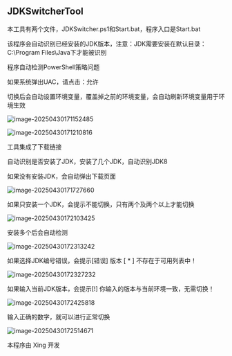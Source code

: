 ## JDKSwitcherTool

本工具有两个文件，JDKSwitcher.ps1和Start.bat，程序入口是Start.bat

该程序会自动识别已经安装的JDK版本，注意：JDK需要安装在默认目录：C:\Program Files\Java下才能被识别

程序自动检测PowerShell策略问题

如果系统弹出UAC，请点击：允许

切换后会自动设置环境变量，覆盖掉之前的环境变量，会自动刷新环境变量用于环境生效

![image-20250430171152485](https://typora-typora.oss-cn-chengdu.aliyuncs.com/github-JDKSwitcher/image-20250430171152485.png)

![image-20250430171210816](https://typora-typora.oss-cn-chengdu.aliyuncs.com/github-JDKSwitcher/image-20250430171210816.png)

工具集成了下载链接

自动识别是否安装了JDK，安装了几个JDK，自动识别JDK8

如果没有安装JDK，会自动弹出下载页面

![image-20250430171727660](https://typora-typora.oss-cn-chengdu.aliyuncs.com/github-JDKSwitcher/image-20250430171727660.png)

如果只安装一个JDK，会提示不能切换，只有两个及两个以上才能切换

![image-20250430172103425](https://typora-typora.oss-cn-chengdu.aliyuncs.com/github-JDKSwitcher/image-20250430172103425.png)

安装多个后会自动检测

![image-20250430172313242](https://typora-typora.oss-cn-chengdu.aliyuncs.com/github-JDKSwitcher/image-20250430172313242.png)

如果选择JDK编号错误，会提示[错误] 版本 [ * ] 不存在于可用列表中！

![image-20250430172327232](https://typora-typora.oss-cn-chengdu.aliyuncs.com/github-JDKSwitcher/image-20250430172327232.png)

如果输入当前JDK版本，会提示[!] 你输入的版本与当前环境一致，无需切换！

![image-20250430172425818](https://typora-typora.oss-cn-chengdu.aliyuncs.com/github-JDKSwitcher/image-20250430172425818.png)

输入正确的数字，就可以进行正常切换

![image-20250430172514671](https://typora-typora.oss-cn-chengdu.aliyuncs.com/github-JDKSwitcher/image-20250430172514671.png)

本程序由 Xing 开发